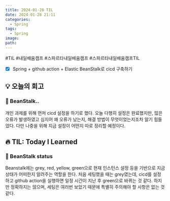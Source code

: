 ```yaml
---
title: 2024-01-28 TIL
date: 2024-01-28 21:11
categories:
  - Spring
tags:
  - Spring
image: 
path:
---
```

#TIL #내일배움캠프 #스파르타내일배움캠프 #스파르타내일배움캠프TIL 

- [x] Spring + github action + Elastic BeanStalk로 cicd 구축하기

## 💡 오늘의 회고
### 👀 BeanStalk..
개인 과제를 위해 먼저 cicd 설정을 하기로 했다. 오늘 다행히 설정은 완료했지만, 많은 오류가 발생하였고 심지어 왜 오류가 났는지, 해결 방법이 무엇이었는지조차 알기 힘들었다. 다만 나중을 위해 지금 설정이 어떤지 따로 정리할 예정이다.


## 🔥 TIL: Today I Learned
### 👀 BeanStalk status
Beanstalk에는 grey, red, yellow, green으로 현재 인스턴스 설정 등을 기반으로 지금 상태가 어떠한지 알려주는 역할을 한다.  처음 세팅했을 때는 grey였는데, cicd를 설정하고 github action을 실행하면 일정 시간이 지난 후 green으로 바뀌는 것 같다. 하지만 정확하지는 않으며, 세팅은 여러번 보았기 때문에 특별히 주의해야 할 사항은 없는 것 같다.